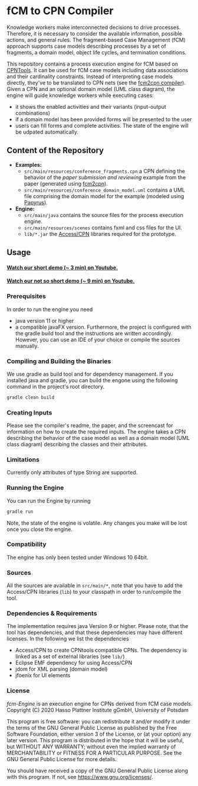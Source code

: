 # fCM to CPN Compiler

Knowledge workers make interconnected decisions to drive processes.
Therefore, it is necessary to consider the available information, possible actions, and general rules.
The fragment-based Case Management (fCM) approach supports case models describing processes by a set of fragments, a domain model, object life cycles, and termination conditions. 

This repository contains a process execution engine for fCM based on [CPNTools](https://cpntools.org).
It can be used for fCM case models including data associations and their cardinality constraints.
Instead of interpreting case models directly, they've to be translated to CPN nets (see the [fcm2cpn compiler](https://github.com/bptlab/fcm2cpn/tree/caise)).
Given a CPN and an optional domain model (UML class diagram), the engine will guide knowledge workers while executing cases:
* it shows the enabled activities and their variants (input-output combinations)
* if a domain model has been provided forms will be presented to the user
* users can fill forms and complete activities. The state of the engine will be udpated automatically.

## Content of the Repository
* **Examples:**
  * `src/main/resources/conference_fragments.cpn` a CPN defining the behavior of the *paper submission and reviewing* example from the paper (generated using [fcm2cpn](https://github.com/bptlab/fcm2cpn/tree/caise)).
  * `src/main/resources/conference_domain_model.uml` contains a UML file comprising the domain model for the example (modeled using [Papyrus](https://www.eclipse.org/papyrus/)).
* **Engine:**
  * `src/main/java` contains the source files for the process execution engine.
  * `src/main/resources/scenes` contains fxml and css files for the UI.
  * `lib/*.jar` the [Access/CPN](http://cpntools.org/access-cpn/) libraries required for the prototype.

## Usage

#### [Watch our short demo (~ 3 min) on Youtube.](https://youtu.be/ODpgQvxxQzY)

#### [Watch our not so short demo (~ 9 min) on Youtube.](https://youtu.be/ogvqiO6a9Wg) 

### Prerequisites

In order to run the engine you need
* java version 11 or higher
* a compatible javaFX version.
Furthermore, the project is configured with the gradle build tool and the instructions are written accordingly.
However, you can use an IDE of your choice or compile the sources manually.

### Compiling and Building the Binaries

We use gradle as build tool and for dependency management.
If you installed java and gradle, you can build the engone using the following command in the project's root directory.
````bash
gradle clean build
```` 

### Creating Inputs

Please see the compiler's readme, the paper, and the screencast for information on how to create the required inputs.
The engine takes a CPN describing the behavior of the case model as well as a domain model (UML class diagram) describing the classes and their attributes.

### Limitations
Currently only attributes of type String are supported.

### Running the Engine

You can run the Engine by running 
````bash
gradle run
````
Note, the state of the engine is volatile. Any changes you make will be lost once you close the engine.

### Compatibility

The engine has only been tested under Windows 10 64bit.

### Sources

All the sources are available in `src/main/*`, note that you have to add the Access/CPN libraries (`lib`) to your classpath in order to run/compile the tool.

### Dependencies & Requirements

The implementation requires java Version 9 or higher.
Please note, that the tool has dependencies, and that these dependencies may have different licenses. In the following we list the dependencies
* Access/CPN to create CPNtools compatible CPNs. The dependency is linked as a set of external libraries (see `lib/`)
* Eclipse EMF dependency for using Access/CPN
* jdom for XML parsing (domain model)
* jfoenix for UI elements

### License

*fcm-Engine* is an execution engine for CPNs derived from fCM case models.
Copyright (C) 2020  Hasso Plattner Institute gGmbH, University of Potsdam

This program is free software: you can redistribute it and/or modify
it under the terms of the GNU General Public License as published by
the Free Software Foundation, either version 3 of the License, or (at your option) any later version.
This program is distributed in the hope that it will be useful, but WITHOUT ANY WARRANTY; without even the implied warranty of MERCHANTABILITY or FITNESS FOR A PARTICULAR PURPOSE.
See the GNU General Public License for more details.

You should have received a copy of the GNU General Public License
along with this program.  If not, see <https://www.gnu.org/licenses/>.
